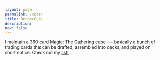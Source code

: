 ```yaml
---
layout: page
permalink: /cube/
title: BergerCube
description: 
nav: false
---
```


I maintain a 360-card Magic: The Gathering cube --- basically a bunch of trading cards that can be drafted, assembled into decks, and played on short notice. Check out my <a href="https://cubecobra.com/cube/list/v89">list!</a>
